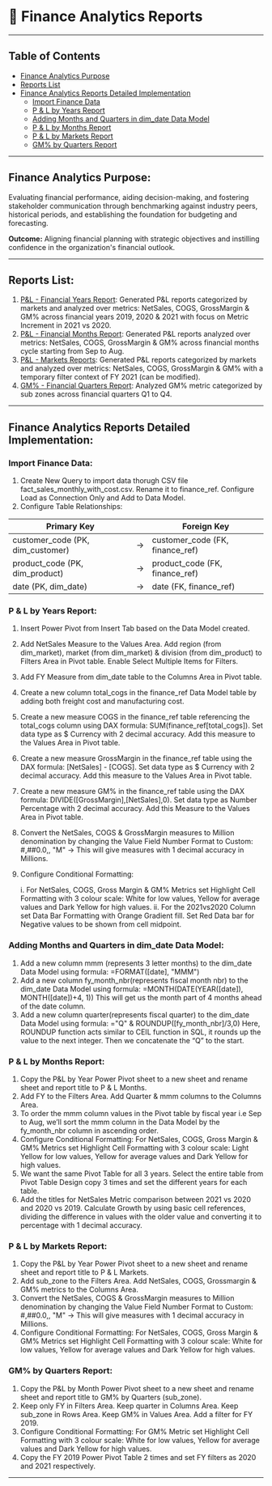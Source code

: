 # 💸 Finance Analytics Reports
---

## Table of Contents
- [Finance Analytics Purpose](#Finance-Analytics-Purpose)
- [Reports List](#Reports-List)
- [Finance Analytics Reports Detailed Implementation](#Finance-Analytics-Reports-Detailed-Implementation)
  - [Import Finance Data](#Import-Finance-Data)
  - [P & L by Years Report](#P--L-by-Years-Report)
  - [Adding Months and Quarters in dim_date Data Model](#Adding-Months-and-Quarters-in-dim_date-Data-Model)
  - [P & L by Months Report](#P--L-by-Months-Report)
  - [P & L by Markets Report](#P--L-by-Markets-Report)
  - [GM% by Quarters Report](#GM-by-Quarters-Report)

---

## Finance Analytics Purpose:
Evaluating financial performance, aiding decision-making, and fostering stakeholder communication through benchmarking against industry peers, historical periods, and establishing the foundation for budgeting and forecasting.

**Outcome:** Aligning financial planning with strategic objectives and instilling confidence in the organization's financial outlook.

---

## Reports List:
1. [P&L - Financial Years Report](https://github.com/5ifar/Sales_and_Finance_Analytics_of_AtliQHardwares/blob/main/Finance%20Analytics%20Reports/Finance%20Analytics%20Reports%20Files/P%26L%20-%20Financial%20Years%20Report.pdf): Generated P&L reports categorized by markets and analyzed over metrics: NetSales, COGS, GrossMargin & GM% across financial years 2019, 2020 & 2021 with focus on Metric Increment in 2021 vs 2020.
2. [P&L - Financial Months Report](https://github.com/5ifar/Sales_and_Finance_Analytics_of_AtliQHardwares/blob/main/Finance%20Analytics%20Reports/Finance%20Analytics%20Reports%20Files/P%26L%20-%20Financial%20Months%20Report.pdf): Generated P&L reports analyzed over metrics: NetSales, COGS, GrossMargin & GM% across financial months cycle starting from Sep to Aug.
3. [P&L - Markets Reports](https://github.com/5ifar/Sales_and_Finance_Analytics_of_AtliQHardwares/blob/main/Finance%20Analytics%20Reports/Finance%20Analytics%20Reports%20Files/P%26L%20-%20Markets%20Report.pdf): Generated P&L reports categorized by markets and analyzed over metrics: NetSales, COGS, GrossMargin & GM% with a temporary filter context of FY 2021 (can be modified).
4. [GM% - Financial Quarters Report](https://github.com/5ifar/Sales_and_Finance_Analytics_of_AtliQHardwares/blob/main/Finance%20Analytics%20Reports/Finance%20Analytics%20Reports%20Files/GM%25%20-%20Financial%20Quarters%20Report.pdf): Analyzed GM% metric categorized by sub zones across financial quarters Q1 to Q4.

---

## Finance Analytics Reports Detailed Implementation:

### Import Finance Data:
1. Create New Query to import data thorugh CSV file fact_sales_monthly_with_cost.csv. Rename it to finance_ref. Configure Load as Connection Only and Add to Data Model.
2. Configure Table Relationships:

|Primary Key| |Foreign Key|
|-|-|-|
|customer_code (PK, dim_customer)|→|customer_code (FK, finance_ref)|
|product_code (PK, dim_product)|→|product_code (FK, finance_ref)|
|date (PK, dim_date)|→|date (FK, finance_ref)|

### P & L by Years Report:
1. Insert Power Pivot from Insert Tab based on the Data Model created.
2. Add NetSales Measure to the Values Area. Add region (from dim_market), market (from dim_market) & division (from dim_product) to Filters Area in Pivot table. Enable Select Multiple Items for Filters.
3. Add FY Measure from dim_date table to the Columns Area in Pivot table.
4. Create a new column total_cogs in the finance_ref Data Model table by adding both freight cost and manufacturing cost.
5. Create a new measure COGS in the finance_ref table referencing the total_cogs column using DAX formula: SUM(finance_ref[total_cogs]). Set data type as $ Currency with 2 decimal accuracy. Add this measure to the Values Area in Pivot table.
6. Create a new measure GrossMargin in the finance_ref table using the DAX formula: [NetSales] - [COGS]. Set data type as $ Currency with 2 decimal accuracy. Add this measure to the Values Area in Pivot table.
7. Create a new measure GM% in the finance_ref table using the DAX formula: DIVIDE([GrossMargin],[NetSales],0). Set data type as Number Percentage with 2 decimal accuracy. Add this Measure to the Values Area in Pivot table.
8. Convert the NetSales, COGS & GrossMargin measures to Million denomination by changing the Value Field Number Format to Custom: #,##0.0,, "M" → This will give measures with 1 decimal accuracy in Millions.
9. Configure Conditional Formatting:

    i. For NetSales, COGS, Gross Margin & GM% Metrics set Highlight Cell Formatting with 3 colour scale: White for low values, Yellow for average values and Dark Yellow for high values.
    ii. For the 2021vs2020 Column set Data Bar Formatting with Orange Gradient fill. Set Red Data bar for Negative values to be shown from cell midpoint.

### Adding Months and Quarters in dim_date Data Model:
1. Add a new column mmm (represents 3 letter months) to the dim_date Data Model using formula: =FORMAT([date], "MMM")
2. Add a new column fy_month_nbr(represents fiscal month nbr) to the dim_date Data Model using formula: =MONTH(DATE(YEAR([date]), MONTH([date])+4, 1))
This will get us the month part of 4 months ahead of the date column.
3. Add a new column quarter(represents fiscal quarter) to the dim_date Data Model using formula: ="Q" & ROUNDUP([fy_month_nbr]/3,0)
Here, ROUNDUP function acts similar to CEIL function in SQL, it rounds up the value to the next integer. Then we concatenate the “Q” to the start.

### P & L by Months Report:
1. Copy the P&L by Year Power Pivot sheet to a new sheet and rename sheet and report title to P & L Months.
2. Add FY to the Filters Area. Add Quarter & mmm columns to the Columns Area.
3. To order the mmm column values in the Pivot table by fiscal year i.e Sep to Aug, we’ll sort the mmm column in the Data Model by the  fy_month_nbr column in ascending order.
4. Configure Conditional Formatting: For NetSales, COGS, Gross Margin & GM% Metrics set Highlight Cell Formatting with 3 colour scale: Light Yellow for low values, Yellow for average values and Dark Yellow for high values.
5. We want the same Pivot Table for all 3 years. Select the entire table from Pivot Table Design copy 3 times and set the different years for each table.
6. Add the titles for NetSales Metric comparison between 2021 vs 2020 and 2020 vs 2019. Calculate Growth by using basic cell references, dividing the difference in values with the older value and converting it to percentage with 1 decimal accuracy.

### P & L by Markets Report:
1. Copy the P&L by Year Power Pivot sheet to a new sheet and rename sheet and report title to P & L Markets.
2. Add sub_zone to the Filters Area. Add NetSales, COGS, Grossmargin & GM% metrics to the Columns Area.
3. Convert the NetSales, COGS & GrossMargin measures to Million denomination by changing the Value Field Number Format to Custom: #,##0.0,, "M" → This will give measures with 1 decimal accuracy in Millions.
4. Configure Conditional Formatting: For NetSales, COGS, Gross Margin & GM% Metrics set Highlight Cell Formatting with 3 colour scale: White for low values, Yellow for average values and Dark Yellow for high values.

### GM% by Quarters Report:
1. Copy the P&L by Month Power Pivot sheet to a new sheet and rename sheet and report title to  GM% by Quarters (sub_zone).
2. Keep only FY in Filters Area. Keep quarter in Columns Area. Keep sub_zone in Rows Area. Keep GM% in Values Area. Add a filter for FY 2019.
3. Configure Conditional Formatting: For GM% Metric set Highlight Cell Formatting with 3 colour scale: White for low values, Yellow for average values and Dark Yellow for high values.
4. Copy the FY 2019 Power Pivot Table 2 times and set FY filters as 2020 and 2021 respectively.

---
